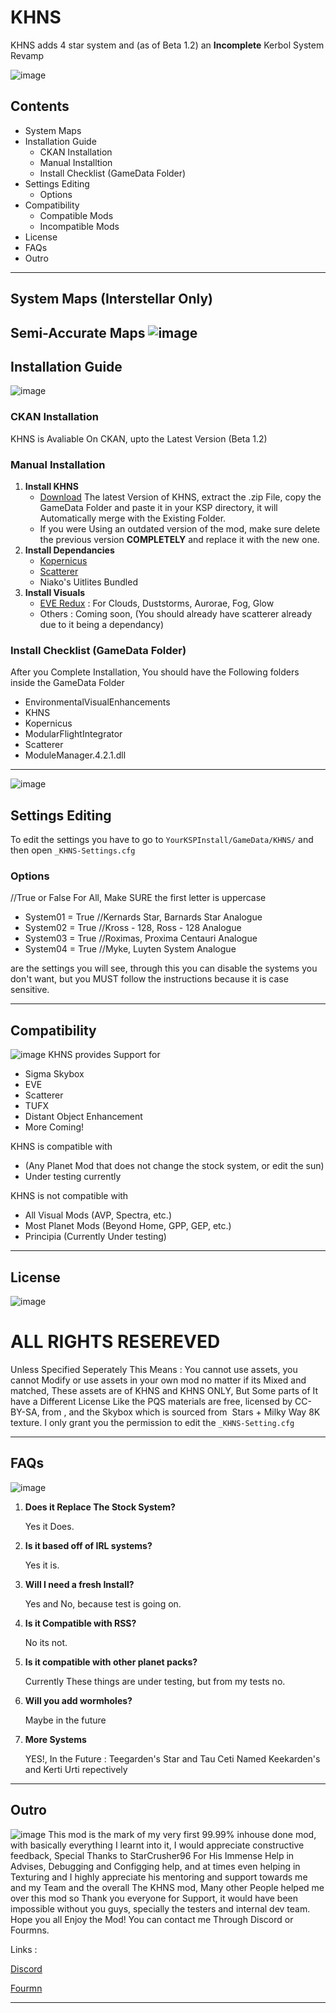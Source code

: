 # KHNS
KHNS adds 4 star system and (as of Beta 1.2) an **Incomplete** Kerbol System Revamp

![image](https://user-images.githubusercontent.com/80014389/168758962-df0a48be-d945-4b37-bdd3-dc5d7271898c.png)
## Contents
- System Maps
- Installation Guide
  - CKAN Installation
  - Manual Installtion
  - Install Checklist (GameData Folder)
- Settings Editing
  - Options
- Compatibility
  - Compatible Mods
  - Incompatible Mods
- License
- FAQs
- Outro
--------------------------------------------------------------------------------------------------
## System Maps (Interstellar Only)
**Semi-Accurate Maps**
![image](https://user-images.githubusercontent.com/80014389/168751342-068d3e07-4405-43e6-abf0-eab2198d4f78.png)
--------------------------------------------------------------------------------------------------
## Installation Guide
![image](https://user-images.githubusercontent.com/80014389/168759288-1b70a57c-b011-4064-9761-e97d1c124af6.png)
### CKAN Installation
KHNS is Avaliable On CKAN, upto the Latest Version (Beta 1.2)
### Manual Installation
1. **Install KHNS**
   - [Download](https://github.com/parkerman-com/KHNS/releases) The latest Version of KHNS, extract the .zip File, copy the GameData Folder and paste it in your KSP directory, it will Automatically merge with the Existing Folder.
   - If you were Using an outdated version of the mod, make sure delete the previous version **COMPLETELY** and replace it with the new one. 
2. **Install Dependancies** 
   - [Kopernicus](https://github.com/Kopernicus/Kopernicus/releases/)
   - [Scatterer](https://spacedock.info/mod/141/Scatterer)
   - Niako's Uitlites Bundled
3. **Install Visuals**
   - [EVE Redux](https://spacedock.info/mod/2631/Environmental%20Visual%20Enhancements%20Redux) : For Clouds, Duststorms, Aurorae, Fog, Glow
   - Others : Coming soon, (You should already have scatterer already due to it being a dependancy)
### Install Checklist (GameData Folder)
After you Complete Installation, You should have the Following folders inside the GameData Folder
- EnvironmentalVisualEnhancements
- KHNS
- Kopernicus
- ModularFlightIntegrator
- Scatterer
- ModuleManager.4.2.1.dll

---------------------------------------------------------------------------------------------------
![image](https://user-images.githubusercontent.com/80014389/168761610-7c706df2-a101-4cf1-8bed-8771f7331026.png)
## Settings Editing
To edit the settings you have to go to `YourKSPInstall/GameData/KHNS/` and then open `_KHNS-Settings.cfg`
### Options
//True or False For All, Make SURE the first letter is uppercase
- System01 = True  //Kernards Star, Barnards Star Analogue 
- System02 = True  //Kross - 128, Ross - 128 Analogue
- System03 = True  //Roximas,  Proxima Centauri Analogue 
- System04 = True  //Myke, Luyten System Analogue

are the settings you will see, through this you can disable the systems you don't want, but you MUST follow the instructions because it is case sensitive.

---------------------------------------------------------------------------------------------------
## Compatibility 
![image](https://user-images.githubusercontent.com/80014389/168761507-b2a6036b-3678-4041-a22d-52ce756f2796.png)
KHNS provides Support for
- Sigma Skybox
- EVE
- Scatterer
- TUFX
- Distant Object Enhancement
- More Coming!

KHNS is compatible with 
- (Any Planet Mod that does not change the stock system, or edit the sun)
- Under  testing currently

KHNS is not compatible with 
- All Visual Mods (AVP, Spectra, etc.)
- Most Planet Mods (Beyond Home, GPP, GEP, etc.)
- Principia (Currently Under testing)

---------------------------------------------------------------------------------------------------
## License
![image](https://user-images.githubusercontent.com/80014389/168762721-ffde8045-5a63-4145-b46c-279cb1ad309c.png)
# ALL RIGHTS RESEREVED

Unless Specified Seperately
This Means : You cannot use assets, you cannot Modify or use assets in your own mod no matter if its Mixed and matched, These assets are of KHNS and KHNS ONLY, But Some parts of It have a Different License Like the PQS materials are free, licensed by CC-BY-SA, from [](https://polyhaven.com/), and the Skybox which is sourced from [](https://www.solarsystemscope.com/textures/) Stars + Milky Way 8K texture. I only grant you the permission to edit the `_KHNS-Setting.cfg`

---------------------------------------------------------------------------------------------------
## FAQs
![image](https://user-images.githubusercontent.com/80014389/168765424-5fd17f87-f07c-471a-9297-dc88d60690f2.png)
1. **Does it Replace The Stock System?**

   Yes it Does.

2. **Is it based off of IRL systems?**

   Yes it is.

3. **Will I need a fresh Install?**

   Yes and No, because test is going on.

4. **Is it Compatible with RSS?**

   No its not.

5. **Is it compatible with other planet packs?**

   Currently These things are under testing, but from my tests no.

6. **Will you add wormholes?**

   Maybe in the future

7. **More Systems**

   YES!, In the Future : Teegarden's Star and Tau Ceti
   Named Keekarden's and Kerti Urti repectively

---------------------------------------------------------------------------------------------------
## Outro 
![image](https://user-images.githubusercontent.com/80014389/168766254-90885677-eacd-4d97-9ccb-c8d2795af480.png)
This mod is the mark of my very first 99.99% inhouse done mod, with basically everything I learnt into it, I would appreciate constructive feedback,
Special Thanks to StarCrusher96 For His Immense Help in Advises, Debugging and Configging help, and at times even helping in Texturing and I highly appreciate his mentoring and support towards me and my Team and the overall The KHNS mod, Many other People helped me over this mod so Thank you everyone for Support, 
it would have been impossible without you guys, specially the testers and internal dev team. Hope you all Enjoy the Mod!
You can contact me Through Discord or Fourmns.

Links :

[Discord](https://discord.com/invite/TmtG4zFqgH)

[Fourmn](https://forum.kerbalspaceprogram.com/index.php?/topic/207835-1121-1123-very-slow-progress-khns-kerbols-humble-neighboring-stars/)

--------------------------------------------------------------------------------------------------
